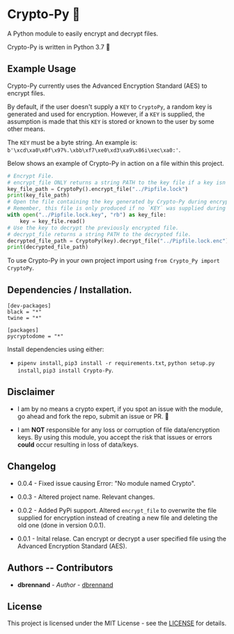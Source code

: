# Crypto-Py 🔐
A Python module to easily encrypt and decrypt files.

Crypto-Py is written in Python 3.7 🐍

## Example Usage

Crypto-Py currently uses the Advanced Encryption Standard (AES) to encrypt files.

By default, if the user doesn't supply a `KEY` to `CryptoPy`, a random key is generated and used for encryption.
However, if a `KEY` is supplied, the assumption is made that this `KEY` is stored or known to the user by some other means.

The `KEY` must be a byte string. An example is: `b'\xcd\xa0\x0f\x97%.\xbb\xf7\xe0\xd3\xa9\x86i\xec\xa0:'`.

Below shows an example of Crypto-Py in action on a file within this project.

```python
# Encrypt File.
# encrypt_file ONLY returns a string PATH to the key file if a key isn't supplied during initialisation.
key_file_path = CryptoPy().encrypt_file("../Pipfile.lock")
print(key_file_path)
# Open the file containing the key generated by Crypto-Py during encryption process.
# Remember, this file is only produced if no `KEY` was supplied during initialisation of Crypto-Py.
with open("../Pipfile.lock.key", "rb") as key_file:
    key = key_file.read()
# Use the key to decrypt the previously encrypted file.
# decrypt_file returns a string PATH to the decrypted file.
decrypted_file_path = CryptoPy(key).decrypt_file("../Pipfile.lock.enc")
print(decrypted_file_path)
```

To use Crypto-Py in your own project import using `from Crypto_Py import CryptoPy`.

## Dependencies / Installation.

```
[dev-packages]
black = "*"
twine = "*"

[packages]
pycryptodome = "*"
```

Install dependencies using either:
* `pipenv install`, `pip3 install -r requirements.txt`, `python setup.py install`, `pip3 install Crypto-Py`.

## Disclaimer

* I am by no means a crypto expert, if you spot an issue with the module, go ahead and fork the repo, submit an issue or PR. 🙂

* I am **NOT** responsible for any loss or corruption of file data/encryption keys. By using this module, you accept the risk that issues or errors **could** occur resulting in loss of data/keys.

## Changelog

* 0.0.4 - Fixed issue causing Error: "No module named Crypto".

* 0.0.3 - Altered project name. Relevant changes.

* 0.0.2 - Added PyPi support. Altered `encrypt_file` to overwrite the file supplied for encryption instead of creating a new file and deleting the old one (done in version 0.0.1).

* 0.0.1 - Inital relase. Can encrypt or decrypt a user specified file using the Advanced Encryption Standard (AES).

## Authors -- Contributors

* **dbrennand** - *Author* - [dbrennand](https://github.com/dbrennand)

## License

This project is licensed under the MIT License - see the [LICENSE](LICENSE) for details.
